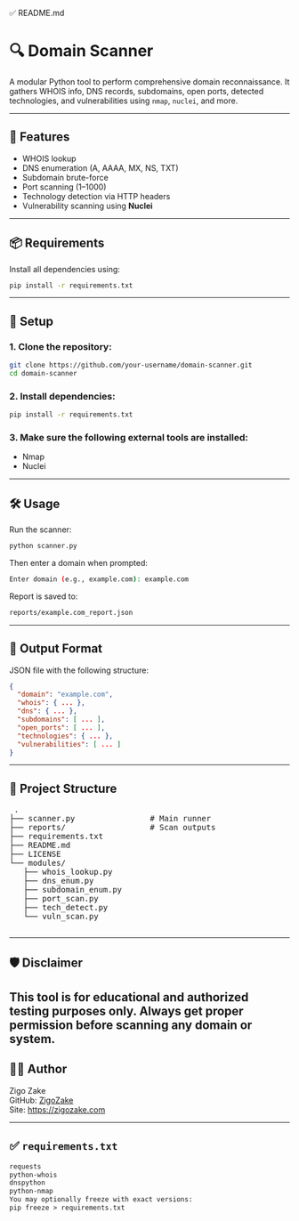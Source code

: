 ✅ README.md
# 🔍 Domain Scanner

A modular Python tool to perform comprehensive domain reconnaissance. It gathers WHOIS info, DNS records, subdomains, open ports, detected technologies, and vulnerabilities using `nmap`, `nuclei`, and more.

---

## 🚀 Features

- WHOIS lookup
- DNS enumeration (A, AAAA, MX, NS, TXT)
- Subdomain brute-force
- Port scanning (1–1000)
- Technology detection via HTTP headers
- Vulnerability scanning using **Nuclei**

---

## 📦 Requirements

Install all dependencies using:

```bash
pip install -r requirements.txt
```
---

## 🔧 Setup
### 1.	Clone the repository:
```bash
git clone https://github.com/your-username/domain-scanner.git
cd domain-scanner
```

### 2.	Install dependencies:
```bash
pip install -r requirements.txt
```
### 3.	Make sure the following external tools are installed:
- Nmap
- Nuclei
---

## 🛠️ Usage
Run the scanner:
```bash
python scanner.py
```

Then enter a domain when prompted:
```bash
Enter domain (e.g., example.com): example.com
```
Report is saved to:
```bash
reports/example.com_report.json
```

---

## 📁 Output Format
JSON file with the following structure:
```json
{
  "domain": "example.com",
  "whois": { ... },
  "dns": { ... },
  "subdomains": [ ... ],
  "open_ports": [ ... ],
  "technologies": { ... },
  "vulnerabilities": [ ... ]
}
```
---

## 📂 Project Structure
<pre> .
├── scanner.py                # Main runner
├── reports/                  # Scan outputs
├── requirements.txt
├── README.md
├── LICENSE
└── modules/
   ├── whois_lookup.py
   ├── dns_enum.py
   ├── subdomain_enum.py
   ├── port_scan.py
   ├── tech_detect.py
   └── vuln_scan.py
 </pre>
---

## 🛡️ Disclaimer
This tool is for educational and authorized testing purposes only. Always get proper permission before scanning any domain or system.
---

## 🧑‍💻 Author
Zigo Zake <br>
GitHub: [ZigoZake](https://github.com/ZigoZake) <br>
Site: https://zigozake.com <br>

---

## ✅ `requirements.txt`

```txt
requests
python-whois
dnspython
python-nmap
You may optionally freeze with exact versions:
pip freeze > requirements.txt
```